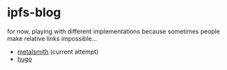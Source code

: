 # ipfs-blog

for now, playing with different implementations because sometimes people make relative links impossible...

- [metalsmith](metalsmith/) (current attempt)
- [hugo](hugo/)
